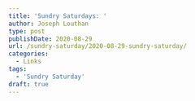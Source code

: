```yaml
---
title: 'Sundry Saturdays: '
author: Joseph Louthan
type: post
publishDate: 2020-08-29
url: /sundry-saturday/2020-08-29-sundry-saturday/
categories:
  - Links
tags:
  - 'Sundry Saturday'
draft: true
---
```

